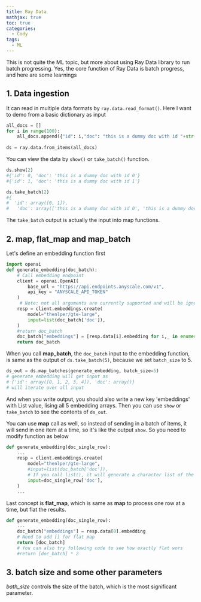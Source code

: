```yaml
---
title: Ray Data
mathjax: true
toc: true
categories:
  - Cody
tags:
  - ML
---
```


This is not quite the ML topic, but more about using Ray Data library to run batch progressing. Yes, the core function of Ray Data is batch progress, and here are some learnings
## 1. Data ingestion
It can read in multiple data formats by `ray.data.read_format()`. Here I want to demo from a basic dictionary as input
```python
all_docs = []
for i in range(100):
    all_docs.append({"id": i,"doc": "this is a dummy doc with id "+str(i)})
    
ds = ray.data.from_items(all_docs)
```
You can view the data by `show()` or `take_batch()` function.
```python
ds.show(2)
#{'id': 0, 'doc': 'this is a dummy doc with id 0'}
#{'id': 1, 'doc': 'this is a dummy doc with id 1'}
```
```python
ds.take_batch(2)
#{
#  'id': array([0, 1]),
#   'doc': array(['this is a dummy doc with id 0', 'this is a dummy doc with id 1'],       dtype=object)}
```
The `take_batch` output is actually the input into map functions.
## 2. map, flat_map and map_batch
Let's define an embedding function first
```python
import openai
def generate_embedding(doc_batch):
    # Call embedding endpoint
    client = openai.OpenAI(
        base_url = "https://api.endpoints.anyscale.com/v1",
        api_key = "ANYSCALE_API_TOKEN"
    )
     # Note: not all arguments are currently supported and will be ignored by the backend.
    resp = client.embeddings.create(
        model="thenlper/gte-large",
        input=list(doc_batch['doc']),
    )
    #return doc_batch
    doc_batch["embeddings"] = [resp.data[i].embedding for i,_ in enumerate(doc_batch["doc"])]    
    return doc_batch
```
When you call **map_batch**, the `doc_batch` input to the embedding function, is same as the output of `ds.take_batch(5)`, because we set `batch_size` to 5.   
```python
ds_out = ds.map_batches(generate_embedding, batch_size=5)
# generate_embedding will get input as 
# {'id': array([0, 1, 2, 3, 4]), 'doc': array()}
# will iterate over all input
```
And when you write output, you should also write a new key 'embeddings' with List value, lising all 5 embedding arrays. Then you can use `show` or `take_batch` to see the contents of `ds_out`.

You can use **map** call as well, so instead of sending in a batch of items, it will send in one item at a time, so it's like the output `show`. So you need to modify function as below
```python
def generate_embedding(doc_single_row):
    ...
    resp = client.embeddings.create(
        model="thenlper/gte-large",
        #input=list(doc_batch['doc']),
        # If you call list(), it will generate a character list of the string, like ['t','h','i',...]
        input=doc_single_row['doc'],
    )
    ...
```

Last concept is **flat_map**, which is same as **map** to process one row at a time, but flat the results.

```python
def generate_embedding(doc_single_row):
    ...
    doc_batch["embeddings"] = resp.data[0].embedding
    # Need to add [] for flat map
    return [doc_batch]
    # You can also try following code to see how exactly flat wors
    #return [doc_batch] * 2
```

## 3. batch size and some other parameters
*bath_size* controls the size of the batch, which is the most significant parameter.
